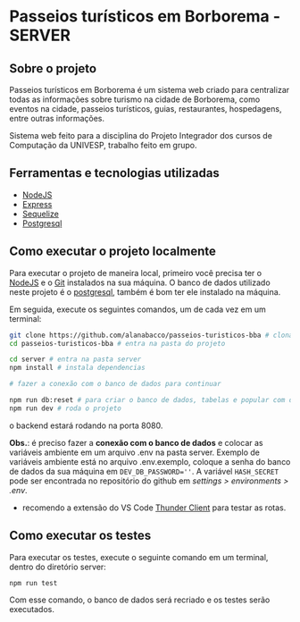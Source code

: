 # Passeios turísticos em Borborema - SERVER

## Sobre o projeto

Passeios turísticos em Borborema é um sistema web criado para centralizar todas as informações sobre turismo na cidade de Borborema, como eventos na cidade, passeios turísticos, guias, restaurantes, hospedagens, entre outras informações.

Sistema web feito para a disciplina do Projeto Integrador dos cursos de Computação da UNIVESP, trabalho feito em grupo.

## Ferramentas e tecnologias utilizadas

- [NodeJS](https://nodejs.org/)
- [Express](https://expressjs.com/)
- [Sequelize](https://sequelize.org/)
- [Postgresql](https://www.postgresql.org/)

## Como executar o projeto localmente

Para executar o projeto de maneira local, primeiro você precisa ter o [NodeJS](https://nodejs.org/) e o [Git](https://git-scm.com/) instalados na sua máquina. O banco de dados utilizado neste projeto é o [postgresql](https://www.postgresql.org/), também é bom ter ele instalado na máquina.

Em seguida, execute os seguintes comandos, um de cada vez em um terminal:

```bash
git clone https://github.com/alanabacco/passeios-turisticos-bba # clona o repositório
cd passeios-turisticos-bba # entra na pasta do projeto

cd server # entra na pasta server
npm install # instala dependencias

# fazer a conexão com o banco de dados para continuar

npm run db:reset # para criar o banco de dados, tabelas e popular com dados de teste
npm run dev # roda o projeto
```

o backend estará rodando na porta 8080.

**Obs.**: é preciso fazer a **conexão com o banco de dados** e colocar as variáveis ambiente em um arquivo .env na pasta server. Exemplo de variáveis ambiente está no arquivo .env.exemplo, coloque a senha do banco de dados da sua máquina em `DEV_DB_PASSWORD=''`. A variável `HASH_SECRET` pode ser encontrada no repositório do github em _settings > environments > .env_.

- recomendo a extensão do VS Code [Thunder Client](https://marketplace.visualstudio.com/items?itemName=rangav.vscode-thunder-client) para testar as rotas.

## Como executar os testes

Para executar os testes, execute o seguinte comando em um terminal, dentro do diretório server:

```bash
npm run test
```

Com esse comando, o banco de dados será recriado e os testes serão executados.

<!--
## Modelos de comandos úteis no projeto

- npx sequelize-cli model:generate --name guia_turistico --attributes nome:string,telefone:integer,tipos_turismo:string

- npx sequelize-cli db:migrate

- npx sequelize-cli seed:generate --name demo-guia

- npx sequelize-cli db:seed:all

- npx eslint ./src --fix

-->
